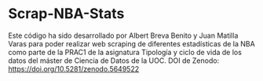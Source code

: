 # Scrap-NBA-Stats

Este código ha sido desarrollado por Albert Breva Benito y Juan Matilla Varas para poder realizar web scraping de diferentes estadísticas de la NBA como parte de la PRAC1 de la asignatura Tipología y ciclo de vida de los datos del máster de Ciencia de Datos de la UOC.
DOI de Zenodo: https://doi.org/10.5281/zenodo.5649522
